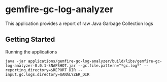 # gemfire-gc-log-analyzer

This application provides a report of raw Java Garbage Collection logs


## Getting Started

Running the applications

```shell
java -jar applications/gemfire-gc-log-analyzer/build/libs/gemfire-gc-log-analyzer-0.0.1-SNAPSHOT.jar --gc.file.pattern="*gc.log*" --reporting.directory=$REPORT_DIR --input.gc.logs.directory=$ANALYZER_DIR
```
